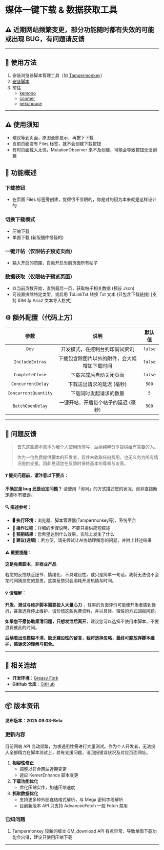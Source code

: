 # **媒体一键下载 & 数据获取工具**

## ⚠️ 近期网站频繁变更，部分功能随时都有失效的可能 或出现 BUG，有问题请反馈

---

## **👻 使用方法**

1. 安装浏览器脚本管理工具（如 [Tampermonkey](https://chrome.google.com/webstore/detail/tampermonkey/dhdgffkkebhmkfjojejmpbldmpobfkfo)）
2. [安装脚本](https://update.greasyfork.org/scripts/472282/Kemer%20%E4%B8%8B%E8%BC%89%E5%99%A8.user.js)
3. 前往
    - [kemono](https://kemono.cr/)
    - [coomer](https://coomer.st/)
    - [nekohouse](https://nekohouse.su/)

---

## **⚠️ 使用须知**
- 建议等到页面，原图全部显示，再按下下载
- 当前页面没有 Files 标签，就不会创建下载按钮
- 有时页面载入太快，MutationObserver 来不及创建，可能会导致按钮无法创建

## **📜 功能概述**

### **下载按钮**
- 在页面 Files 标签旁创建，觉得很不显眼的，你是对的因为本来就是这样设计的

### **切换下载模式**
- 压缩下载
- 单图下载 (新版插件怪怪的)

### **一键开帖（仅限帖子预览页面）**
- 输入开启的范围，自动开启当前页面所有帖子

### **数据获取（仅限帖子预览页面）**
- 以当前页数开始，直到最后一页，获取帖子相关数据 (预设 Json)
- 可设置排除特定类型，或启用 ToLinkTxt 转换 Txt 文本 (只包含下载链接) [支持 IDM 与 Aria2 文本导入格式]

## **⚙️ 额外配置（代码上方）**
|       **参数**       |                   **说明**                   | **默认值** |
| :------------------: | :------------------------------------------: | :--------: |
|        `Dev`         |        开发模式，在控制台列印调试资讯        |  `false`   |
|   `IncludeExtras`    | 下载包含除图片以外的附件，会大幅增加下载时间 |  `false`   |
|   `CompleteClose`    |            下载完成后自动关闭页面            |  `false`   |
|  `ConcurrentDelay`   |          下载送出请求的延迟 (毫秒)           |   `500`    |
| `ConcurrentQuantity` |            下载同时发起请求的数量            |    `5`     |
|   `BatchOpenDelay`   |     一键开帖，开启每个帖子的延迟 (毫秒)      |   `500`    |

---

## 📣 问题反馈

> 首先这些脚本原本为我个人使用所撰写，后续纯粹分享提供给有需要的人。  
>
> 作为一位免费提供脚本的开发者，我并未收取任何费用，也无义务为所有情况提供支援，因此恳请您在反馈时保持基本的尊重与友善。

#### ❓ 提交问题前，请注意以下要点：

**不确定是 bug 还是设定问题？** 请使用「询问」的方式描述您的状况，而非直接断定脚本有错误。

#### 🔍 描述参考：

- **🖥️ 执行环境**：浏览器、脚本管理器(Tampermonkey等)、系统平台
- **🧭 操作过程**：详细的步骤说明，不要只提供简短叙述
- **🎯 预期结果**：您希望达到什么效果，实际上发生了什么
- **🤖 建议(选填)**：若方便，请先尝试让AI协助理解您的问题，并附上转述结果

#### ⚠️ 重要提醒：

**这是免费脚本，非商业产品**

若您的反馈缺乏细节、情绪化、不具建设性，或只是简单一句话，我将无法也不会花时间猜测您的意思，这类反馈只会消耗开发热情与时间。

#### 💡 请理解：

**开发、测试与维护脚本需要投入大量心力** ，轻率的负面评价可能使开发者感到挫折，甚至选择停止维护，请珍惜这些免费资料，并以具体、理性的方式回报问题。

**如果您不愿协助厘清问题，只想发泄后离开**，建议您可以选择不使用本脚本，不要浪费彼此的时间。

**后续若出现模糊不清、缺乏建设性的留言，我将选择忽略，最终可能放弃脚本维护，感谢您的理解与配合。**

---

## **🔗 相关连结**

- **开发环境**：[Greasy Fork](https://greasyfork.org/zh-TW/users/989635-canaan-hs)  
- **GitHub 仓库**：[GitHub](https://github.com/Canaan-HS/MonkeyScript/tree/main/KemerDownloader)

---

## **📦 版本资讯**

**发布版本：2025.09.03-Beta** 

### **更新内容**
目前网站 API 变动频繁，为求通用性需进行大量测试。作为个人开发者，无法投入全部精力在脚本测试上，若有支援问题，请回报错误状况及对应页面网址。  

1. **相容性修正**
   - 调整以符合网站近期变更
   - 适应 KemerEnhance 脚本变更
2. **下载功能优化**
   - 优化压缩实作，加速压缩速度
3. **抓取数据优化**
   - 支持更多种外部连结格式解析，与 Mega 密码字段解析
   - 目前新版本 API 只支持 AdvancedFetch 一般 Fetch 禁用

### **已知问题**
1. Tampermonkey 较新的版本 GM_download API 有点异常，导致单图下载功能会出错，建议只使用压缩下载

---